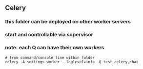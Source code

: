 
## Celery
### this folder can be deployed on other worker servers
### start and controllable via supervisor
### note: each Q can have their own workers

```
# from command/console line within folder
celery -A settings worker --loglevel=info -Q test,celery,chat
```
